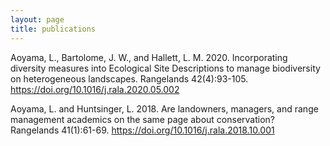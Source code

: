 ```yaml
---
layout: page
title: publications
---
```


Aoyama, L., Bartolome, J. W., and Hallett, L. M. 2020. Incorporating diversity measures into Ecological Site Descriptions to manage biodiversity on heterogeneous landscapes. Rangelands 42(4):93-105. https://doi.org/10.1016/j.rala.2020.05.002

Aoyama, L. and Huntsinger, L. 2018. Are landowners, managers, and range management academics on the same page about conservation? Rangelands 41(1):61-69. https://doi.org/10.1016/j.rala.2018.10.001
